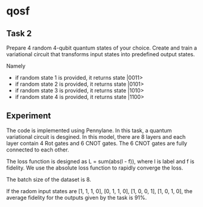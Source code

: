 # qosf
## Task 2
Prepare 4 random 4-qubit quantum states of your choice.
Create and train a variational circuit that transforms input states into predefined output states.   

Namely
- if random state 1 is provided, it returns state |0011>
- if random state 2 is provided, it returns state |0101>
- if random state 3 is provided, it returns state |1010>
- if random state 4 is provided, it returns state |1100>

## Experiment
The code is implemented using Pennylane.
In this task, a quantum variational circuit is desgined. In this model, there are 8 layers and each layer contain 4 Rot gates and 6 CNOT gates. The 6 CNOT gates are fully connected to each other.   

The loss function is designed as L = sum(abs(l - f)), where l is label and f is fidelity. We use the absolute loss function to rapidly converge the loss.

The batch size of the dataset is 8. 

If the radom input states are [1, 1, 1, 0], [0, 1, 1, 0], [1, 0, 0, 1], [1, 0, 1, 0], the average fidelity for the outputs given by the task is 91%. 
